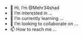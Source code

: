 - 👋 Hi, I’m @Mehr34shad
- 👀 I’m interested in ...
- 🌱 I’m currently learning ...
- 💞️ I’m looking to collaborate on ...
- 📫 How to reach me ...

<!---
Mehr34shad/Mehr34shad is a ✨ special ✨ repository because its `README.md` (this file) appears on your GitHub profile.
You can click the Preview link to take a look at your changes.
--->
